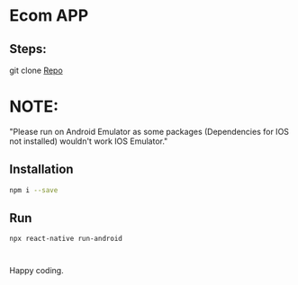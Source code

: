 # Ecom APP
## Steps:
git clone [Repo](https://github.com/rayasrahiman/Ecom.git)


# NOTE:

"Please run on Android Emulator as some packages (Dependencies for IOS not installed) wouldn't work IOS Emulator."

## Installation

```bash
npm i --save
```

## Run


```bash
npx react-native run-android
```

#

Happy coding.
